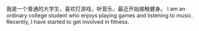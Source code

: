 我是一个普通的大学生，喜欢打游戏，听音乐，最近开始接触健身。
I am an ordinary college student who enjoys playing games and listening to music. Recently, I have started to get involved in fitness.
